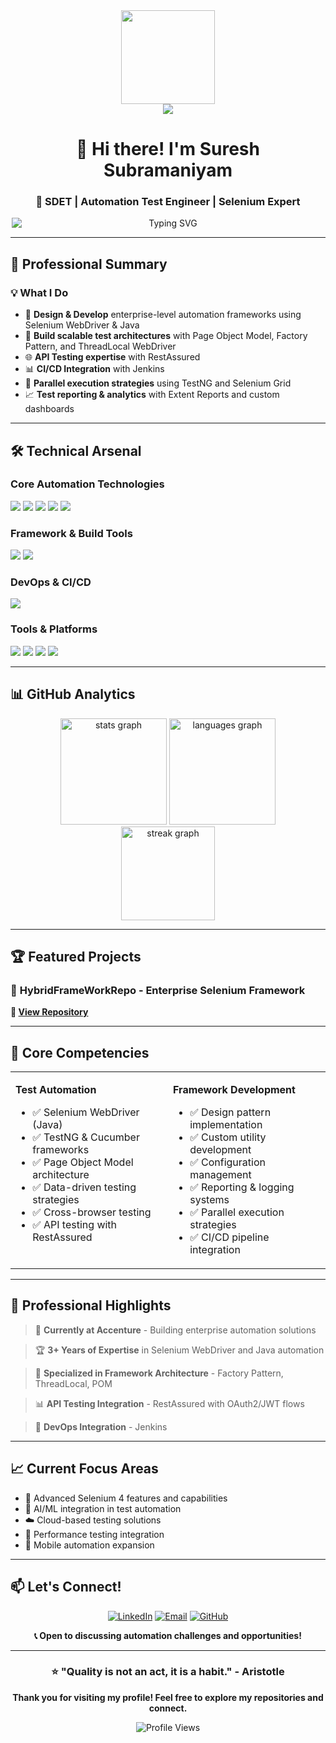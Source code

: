 <div align="center">
  <img height="150" src="https://camo.githubusercontent.com/62da68eb62b1e5f175f7d1f0191dd89a653d7908feb22d37d4a0ab07365d6791/68747470733a2f2f6d656469612e67697068792e636f6d2f6d656469612f4d3967624264396e6244724f5475314d71782f67697068792e676966"  />
</div>

<div align="center">
  <img src="https://visitor-badge.laobi.icu/badge?page_id=sureshsub111.sureshsub111&"  />
</div>

<h1 align="center">👋 Hi there! I'm Suresh Subramaniyam</h1>

<h3 align="center">🔬 SDET | Automation Test Engineer | Selenium Expert</h3>

<div align="center" style="width: 100%; display: flex; justify-content: center;">
  <div style="max-width: 500px; width: 100%;">
    <img
      src="https://readme-typing-svg.herokuapp.com?font=Fira+Code&pause=1000&color=00D9FF&width=500&lines=Automation+Testing+Specialist;Selenium+%2B+Java;TestNG+%26+Cucumber;API+Testing+with+RestAssured;3%2B+Years+Experience"
      alt="Typing SVG"
      style="display: block; margin: 0 auto;"
    />
  </div>
</div>


---

## 🚀 **Professional Summary**


### 💡 **What I Do**
- 🎯 **Design & Develop** enterprise-level automation frameworks using Selenium WebDriver & Java
- 🔧 **Build scalable test architectures** with Page Object Model, Factory Pattern, and ThreadLocal WebDriver
- 🌐 **API Testing expertise** with RestAssured
- 📊 **CI/CD Integration** with Jenkins
- 🚀 **Parallel execution strategies** using TestNG and Selenium Grid
- 📈 **Test reporting & analytics** with Extent Reports and custom dashboards

---

## 🛠️ **Technical Arsenal**

### **Core Automation Technologies**
<div align="left">
  <img src="https://img.shields.io/badge/Selenium-43B02A?style=for-the-badge&logo=selenium&logoColor=white" />
  <img src="https://img.shields.io/badge/Java-007396?style=for-the-badge&logo=openjdk&logoColor=white" />
  <img src="https://img.shields.io/badge/TestNG-DC382D?style=for-the-badge&logo=testng&logoColor=white" />
  <img src="https://img.shields.io/badge/Cucumber-23D96C?style=for-the-badge&logo=cucumber&logoColor=white" />
  <img src="https://img.shields.io/badge/REST_Assured-25A162?style=for-the-badge&logo=rest&logoColor=white" />
</div>

### **Framework & Build Tools**
<div align="left">
  <img src="https://img.shields.io/badge/Maven-C71A36?style=for-the-badge&logo=apache-maven&logoColor=white" />
  <img src="https://img.shields.io/badge/Apache_POI-D22128?style=for-the-badge&logo=apache&logoColor=white" />
</div>

### **DevOps & CI/CD**
<div align="left">
  <img src="https://img.shields.io/badge/Jenkins-D24939?style=for-the-badge&logo=jenkins&logoColor=white" />
</div>

### **Tools & Platforms**
<div align="left">
  <img src="https://img.shields.io/badge/Git-F05032?style=for-the-badge&logo=git&logoColor=white" />
  <img src="https://img.shields.io/badge/Postman-FF6C37?style=for-the-badge&logo=postman&logoColor=white" />
  <img src="https://img.shields.io/badge/JIRA-0052CC?style=for-the-badge&logo=jira&logoColor=white" />
  <img src="https://img.shields.io/badge/Eclipse-2C2255?style=for-the-badge&logo=eclipse&logoColor=white" />
</div>

---

## 📊 **GitHub Analytics**

<div align="center">
  <img src="https://github-readme-stats.vercel.app/api?username=sureshsub111&show_icons=true&theme=radical&include_all_commits=true&count_private=true" height="170" alt="stats graph"  />
  <img src="https://github-readme-stats.vercel.app/api/top-langs?username=sureshsub111&layout=compact&theme=radical&langs_count=8" height="170" alt="languages graph"  />
</div>

<div align="center">
  <img src="https://github-readme-streak-stats.herokuapp.com/?user=sureshsub111&theme=radical" height="150" alt="streak graph"  />
</div>

---

## 🏆 **Featured Projects**

### 🎯 **HybridFrameWorkRepo** - Enterprise Selenium Framework
**🔗 [View Repository](https://github.com/sureshsub111/HybridFrameWorkRepo)**


---

## 🎯 **Core Competencies**

<table>
<tr>
<td valign="top" width="50%">

**Test Automation**
- ✅ Selenium WebDriver (Java)
- ✅ TestNG & Cucumber frameworks
- ✅ Page Object Model architecture
- ✅ Data-driven testing strategies
- ✅ Cross-browser testing
- ✅ API testing with RestAssured

</td>
<td valign="top" width="50%">

**Framework Development**
- ✅ Design pattern implementation
- ✅ Custom utility development
- ✅ Configuration management
- ✅ Reporting & logging systems
- ✅ Parallel execution strategies
- ✅ CI/CD pipeline integration

</td>
</tr>
</table>

---

## 🌟 **Professional Highlights**

> 💼 **Currently at Accenture** - Building enterprise automation solutions

> 🏆 **3+ Years of Expertise** in Selenium WebDriver and Java automation

> 🚀 **Specialized in Framework Architecture** - Factory Pattern, ThreadLocal, POM

> 📊 **API Testing Integration** - RestAssured with OAuth2/JWT flows

> 🔧 **DevOps Integration** - Jenkins
---

## 📈 **Current Focus Areas**

- 🔬 Advanced Selenium 4 features and capabilities
- 🤖 AI/ML integration in test automation  
- ☁️ Cloud-based testing solutions
- 🚀 Performance testing integration
- 📱 Mobile automation expansion

---

## 📫 **Let's Connect!**

<div align="center">

[![LinkedIn](https://img.shields.io/badge/-Connect_on_LinkedIn-0077B5?style=for-the-badge&logo=linkedin&logoColor=white)](https://www.linkedin.com/in/sureshs98/)
[![Email](https://img.shields.io/badge/-Email_Me-D14836?style=for-the-badge&logo=gmail&logoColor=white)](mailto:sureshsubramaniyam112@gmail.com)
[![GitHub](https://img.shields.io/badge/-Follow_GitHub-181717?style=for-the-badge&logo=github&logoColor=white)](https://github.com/sureshsub111)

**📞 Open to discussing automation challenges and opportunities!**

</div>

---

<div align="center">

### ⭐ **"Quality is not an act, it is a habit." - Aristotle**

**Thank you for visiting my profile! Feel free to explore my repositories and connect.**

![Profile Views](https://komarev.com/ghpvc/?username=sureshsub111&color=blueviolet&style=for-the-badge)

</div>
